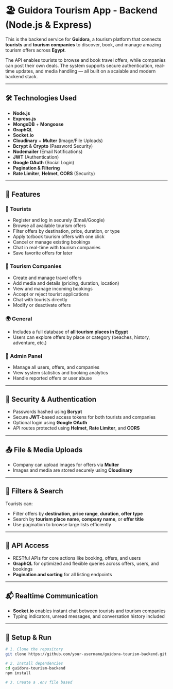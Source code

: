 # 🏖️ Guidora Tourism App - Backend (Node.js & Express)

This is the backend service for **Guidora**, a tourism platform that connects **tourists** and **tourism companies** to discover, book, and manage amazing tourism offers across **Egypt**.

The API enables tourists to browse and book travel offers, while companies can post their own deals. The system supports secure authentication, real-time updates, and media handling — all built on a scalable and modern backend stack.

---

## 🛠️ Technologies Used

- **Node.js**
- **Express.js**
- **MongoDB** + **Mongoose**
- **GraphQL**
- **Socket.io**
- **Cloudinary** + **Multer** (Image/File Uploads)
- **Bcrypt** & **Crypto** (Password Security)
- **Nodemailer** (Email Notifications)
- **JWT** (Authentication)
- **Google OAuth** (Social Login)
- **Pagination & Filtering**
- **Rate Limiter**, **Helmet**, **CORS** (Security)

---

## 🌟 Features

### 🧳 Tourists
- Register and log in securely (Email/Google)
- Browse all available tourism offers
- Filter offers by destination, price, duration, or type
- Apply to/book tourism offers with one click
- Cancel or manage existing bookings
- Chat in real-time with tourism companies
- Save favorite offers for later

### 🏨 Tourism Companies
- Create and manage travel offers
- Add media and details (pricing, duration, location)
- View and manage incoming bookings
- Accept or reject tourist applications
- Chat with tourists directly
- Modify or deactivate offers

### 🌍 General
- Includes a full database of **all tourism places in Egypt**
- Users can explore offers by place or category (beaches, history, adventure, etc.)

### 👮 Admin Panel
- Manage all users, offers, and companies
- View system statistics and booking analytics
- Handle reported offers or user abuse

---

## 🔐 Security & Authentication

- Passwords hashed using **Bcrypt**
- Secure **JWT**-based access tokens for both tourists and companies
- Optional login using **Google OAuth**
- API routes protected using **Helmet**, **Rate Limiter**, and **CORS**

---

## 📤 File & Media Uploads

- Company can upload images for offers via **Multer**
- Images and media are stored securely using **Cloudinary**

---

## 🔎 Filters & Search

Tourists can:
- Filter offers by **destination**, **price range**, **duration**, **offer type**
- Search by **tourism place name**, **company name**, or **offer title**
- Use pagination to browse large lists efficiently

---

## 🚀 API Access

- RESTful APIs for core actions like booking, offers, and users
- **GraphQL** for optimized and flexible queries across offers, users, and bookings
- **Pagination and sorting** for all listing endpoints

---

## 📬 Realtime Communication

- **Socket.io** enables instant chat between tourists and tourism companies
- Typing indicators, unread messages, and conversation history included

---

## 🧪 Setup & Run

```bash
# 1. Clone the repository
git clone https://github.com/your-username/guidora-tourism-backend.git

# 2. Install dependencies
cd guidora-tourism-backend
npm install

# 3. Create a .env file based
